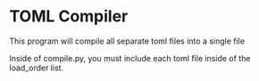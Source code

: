 
# TOML Compiler

This program will compile all separate toml files into a single file

Inside of compile.py, you must include each toml file inside of the load_order list.
